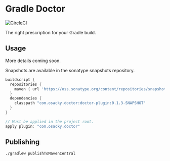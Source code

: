 # Gradle Doctor

[![CircleCI](https://circleci.com/gh/runningcode/gradle-doctor/tree/master.svg?style=svg)](https://circleci.com/gh/runningcode/gradle-doctor/tree/master)

The right prescription for your Gradle build.


## Usage

More details coming soon.

Snapshots are available in the sonatype snapshots repository.
``` groovy
buildscript {
  repositories {
    maven { url 'https://oss.sonatype.org/content/repositories/snapshots' }
  }
  dependencies {
    classpath "com.osacky.doctor:doctor-plugin:0.1.3-SNAPSHOT"
  }
}

// Must be applied in the project root.
apply plugin: "com.osacky.doctor"
```

## Publishing
``` bash
./gradlew publishToMavenCentral
```
